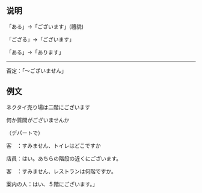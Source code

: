 ## 说明

「ある」→「ございます」(禮貌)

「ござる」→「ございます」

「ある」→「あります」

---

否定：「～ございません」

## 例文

ネクタイ売り場は二階にございます

何か質問がございませんか

（デパートで）

客　：すみません、トイレはどこですか

店員：はい。あちらの階段の近くにございます。

客　：すみません、レストランは何階ですか。

案内の人：はい、５階にございます。」
